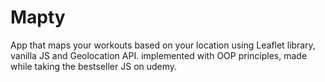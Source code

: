 # Mapty
App that maps your workouts based on your location using Leaflet library, vanilla JS and Geolocation API. implemented with OOP principles, made while taking the bestseller JS on udemy.
